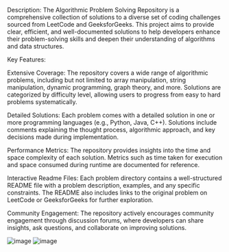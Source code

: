 
Description:
The Algorithmic Problem Solving Repository is a comprehensive collection of solutions to a diverse set of coding challenges sourced from LeetCode and GeeksforGeeks. This project aims to provide clear, efficient, and well-documented solutions to help developers enhance their problem-solving skills and deepen their understanding of algorithms and data structures.

Key Features:

Extensive Coverage:
  The repository covers a wide range of algorithmic problems, including but not limited to array manipulation, string manipulation, dynamic programming, graph theory, and more.
  Solutions are categorized by difficulty level, allowing users to progress from easy to hard problems systematically.

Detailed Solutions:
  Each problem comes with a detailed solution in one or more programming languages (e.g., Python, Java, C++).
  Solutions include comments explaining the thought process, algorithmic approach, and key decisions made during implementation.

Performance Metrics:
  The repository provides insights into the time and space complexity of each solution.
  Metrics such as time taken for execution and space consumed during runtime are documented for reference.

Interactive Readme Files:
  Each problem directory contains a well-structured README file with a problem description, examples, and any specific constraints.
  The README also includes links to the original problem on LeetCode or GeeksforGeeks for further exploration.

Community Engagement:
  The repository actively encourages community engagement through discussion forums, where developers can share insights, ask questions, and collaborate on improving solutions.

![image](https://github.com/PagalavanPagal66/Leetcode_Solutions/assets/125946240/f12a8227-3f20-4c69-a3dd-4322f2acd8ce)
![image](https://github.com/PagalavanPagal66/Leetcode_Solutions/assets/125946240/fc4c0d5f-06b6-453e-b7a2-0409e64c6eff)

